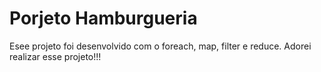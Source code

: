 <h1>Porjeto Hamburgueria</h1>

Esee projeto foi desenvolvido com o foreach, map, filter e reduce. Adorei realizar esse projeto!!!
